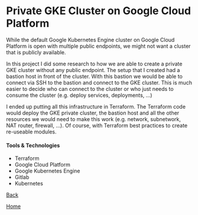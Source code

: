 # Private GKE Cluster on Google Cloud Platform

While the default Google Kubernetes Engine cluster on Google Cloud Platform is open with multiple public endpoints, we might not want a cluster that is publicly available.

In this project I did some research to how we are able to create a private GKE cluster without any public endpoint. The setup that I created had a bastion host in front of the cluster. With this bastion we would be able to connect via SSH to the bastion and connect to the GKE cluster. This is much easier to decide who can connect to the cluster or who just needs to consume the cluster (e.g. deploy services, deployments, …)

I ended up putting all this infrastructure in Terraform. The Terraform code would deploy the GKE private cluster, the bastion host and all the other resources we would need to make this work (e.g. network, subnetwork, NAT router, firewall, …). Of course, with Terraform best practices to create re-useable modules.

#### Tools & Technologies

* Terraform
* Google Cloud Platform
* Google Kubernetes Engine
* Gitlab
* Kubernetes 

[Back](../projects.md)

[Home](../../index.md)
